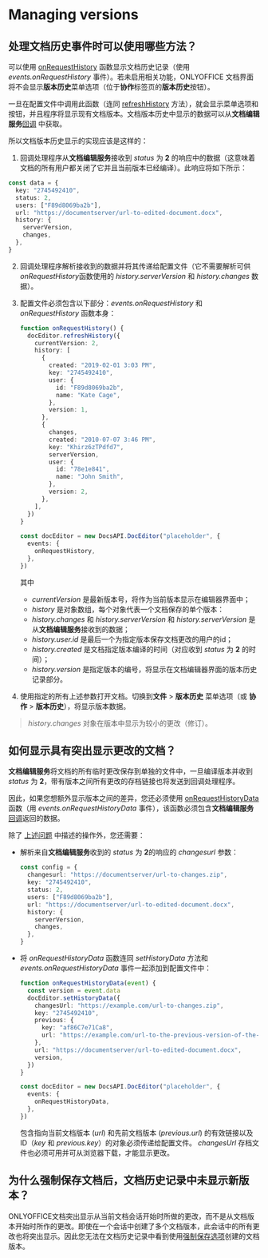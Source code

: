﻿---
sidebar_position: -4
---

# Managing versions

## 处理文档历史事件时可以使用哪些方法？

可以使用 [onRequestHistory](../../usage-api/config/events.md#onrequesthistory) 函数显示文档历史记录（使用 *events.onRequestHistory* 事件）。若未启用相关功能，ONLYOFFICE 文档界面将不会显示**版本历史**菜单选项（位于**协作**标签页的**版本历史**按钮）。

一旦在配置文件中调用此函数（连同 [refreshHistory](../../usage-api/methods.md#refreshhistory) 方法），就会显示菜单选项和按钮，并且程序将显示现有文档版本。文档版本历史中显示的数据可以从**文档编辑服务**[回调](../../usage-api/callback-handler.md#status-2-3) 中获取。

所以文档版本历史显示的实现应该是这样的：

1. 回调处理程序从**文档编辑服务**接收到 *status* 为 **2** 的响应中的数据（这意味着文档的所有用户都关闭了它并且当前版本已经编译）。此响应将如下所示：

``` ts
const data = {
  key: "2745492410",
  status: 2,
  users: ["F89d8069ba2b"],
  url: "https://documentserver/url-to-edited-document.docx",
  history: {
    serverVersion,
    changes,
  },
}
  ```

2. 回调处理程序解析接收到的数据并将其传递给配置文件（它不需要解析可供*onRequestHistory*函数使用的 *history.serverVersion* 和 *history.changes* 数据）。

3. 配置文件必须包含以下部分：*events.onRequestHistory* 和 *onRequestHistory* 函数本身：

   ``` ts
   function onRequestHistory() {
     docEditor.refreshHistory({
       currentVersion: 2,
       history: [
         {
           created: "2019-02-01 3:03 PM",
           key: "2745492410",
           user: {
             id: "F89d8069ba2b",
             name: "Kate Cage",
           },
           version: 1,
         },
         {
           changes,
           created: "2010-07-07 3:46 PM",
           key: "Khirz6zTPdfd7",
           serverVersion,
           user: {
             id: "78e1e841",
             name: "John Smith",
           },
           version: 2,
         },
       ],
     })
   }
  
   const docEditor = new DocsAPI.DocEditor("placeholder", {
     events: {
       onRequestHistory,
     },
   })
   ```

   其中

   - *currentVersion* 是最新版本号，将作为当前版本显示在编辑器界面中；
   - *history* 是对象数组，每个对象代表一个文档保存的单个版本：
    - *history.changes* 和 *history.serverVersion* 和 *history.serverVersion* 是从**文档编辑服务**接收到的数据；
    - *history.user.id* 是最后一个为指定版本保存文档更改的用户的id；
    - *history.created* 是文档指定版本编译的时间（对应收到 *status* 为 **2** 的时间）；
    - *history.version* 是指定版本的编号，将显示在文档编辑器界面的版本历史记录部分。

4. 使用指定的所有上述参数打开文档。切换到**文件** > **版本历史** 菜单选项（或 **协作** > **版本历史**），将显示版本数据。

> *history.changes* 对象在版本中显示为较小的更改（修订）。

## 如何显示具有突出显示更改的文档？

**文档编辑服务**将文档的所有临时更改保存到单独的文件中，一旦编译版本并收到 *status* 为 **2**，带有版本之间所有更改的存档链接也将发送到回调处理程序。

因此，如果您想额外显示版本之间的差异，您还必须使用 [onRequestHistoryData](../../usage-api/config/events.md#onrequesthistorydata)  函数（用 *events.onRequestHistoryData* 事件），该函数必须包含**文档编辑服务**[回调](../../usage-api/callback-handler.md#changeshistory)返回的数据。

除了 [上述问题](#which-methods-can-be-used-when-working-with-the-document-history-events) 中描述的操作外，您还需要：

- 解析来自**文档编辑服务**收到的 *status* 为 **2**的响应的 *changesurl* 参数：

  ``` ts
  const config = {
    changesurl: "https://documentserver/url-to-changes.zip",
    key: "2745492410",
    status: 2,
    users: ["F89d8069ba2b"],
    url: "https://documentserver/url-to-edited-document.docx",
    history: {
      serverVersion,
      changes,
    },
  }
  ```

- 将 *onRequestHistoryData* 函数连同 *setHistoryData* 方法和 *events.onRequestHistoryData* 事件一起添加到配置文件中：

  ``` ts
  function onRequestHistoryData(event) {
    const version = event.data
    docEditor.setHistoryData({
      changesUrl: "https://example.com/url-to-changes.zip",
      key: "2745492410",
      previous: {
        key: "af86C7e71Ca8",
        url: "https://example.com/url-to-the-previous-version-of-the-document.docx",
      },
      url: "https://documentserver/url-to-edited-document.docx",
      version,
    })
  }
  
  const docEditor = new DocsAPI.DocEditor("placeholder", {
    events: {
      onRequestHistoryData,
    },
  })
  ```

  包含指向当前文档版本 (*url*) 和先前文档版本 (*previous.url*) 的有效链接以及 ID（*key* 和 *previous.key*）的对象必须传递给配置文件。 *changesUrl* 存档文件也必须可用并可从浏览器下载，才能显示更改。

## 为什么强制保存文档后，文档历史记录中未显示新版本？

ONLYOFFICE文档突出显示从当前文档会话开始时所做的更改，而不是从文档版本开始时所作的更改。即使在一个会话中创建了多个文档版本，此会话中的所有更改也将突出显示。因此您无法在文档历史记录中看到使用[强制保存选项](../../get-started/how-it-works/saving-file.md#force-saving)创建的文档版本。
